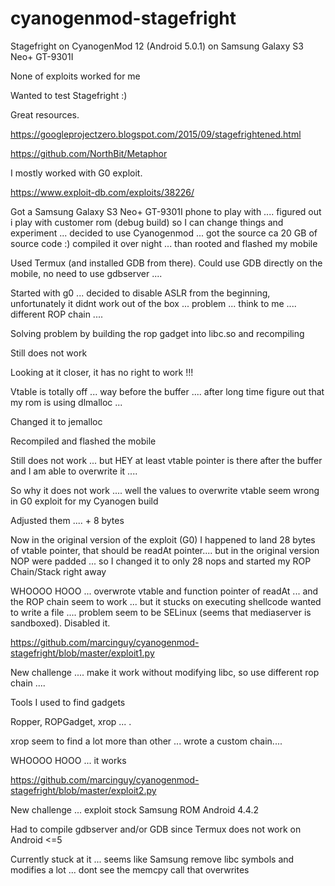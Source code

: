 # cyanogenmod-stagefright
Stagefright on CyanogenMod 12 (Android 5.0.1) on Samsung Galaxy S3 Neo+ GT-9301I

None of exploits worked for me

Wanted to test Stagefright :)

Great resources.

https://googleprojectzero.blogspot.com/2015/09/stagefrightened.html

https://github.com/NorthBit/Metaphor

I mostly worked with G0 exploit.

https://www.exploit-db.com/exploits/38226/

Got a Samsung Galaxy S3  Neo+ GT-9301I phone to play with .... figured out i play with customer rom (debug build) so I can change things and experiment ... decided to use Cyanogenmod ... got the source ca 20 GB of source code :) compiled it over night ... than rooted and flashed my mobile 

Used Termux (and installed GDB from there). Could use GDB directly on the mobile, no need to use gdbserver .... 

Started with g0 ... decided to disable ASLR from the beginning, unfortunately it didnt work out of the box ... problem ... think to me .... different ROP chain .... 

Solving problem by building the rop gadget into libc.so and recompiling

Still does not work

Looking at it closer, it has no right to work !!!



Vtable is totally off ... way before the buffer .... after long time figure out that my rom is using dlmalloc ... 

Changed it to jemalloc

Recompiled and flashed the mobile


Still does not work ... but HEY at least vtable pointer is there after the buffer and I am able to overwrite it ....

So why it does not work .... well the values to overwrite vtable seem wrong in G0 exploit for my Cyanogen build

Adjusted them .... + 8 bytes 

Now in the original version of the exploit (G0) I happened to land 28 bytes of vtable pointer, that should be readAt pointer.... but in the original version NOP were padded ... so I changed it to only 28 nops and started my ROP Chain/Stack right away



WHOOOO HOOO ... overwrote vtable and function pointer of readAt ... and the ROP chain seem to work ... but it stucks on executing shellcode wanted to write a file .... problem seem to be SELinux (seems that mediaserver is sandboxed). Disabled it.

https://github.com/marcinguy/cyanogenmod-stagefright/blob/master/exploit1.py


New challenge .... make it work without modifying libc, so use different rop chain .... 


Tools I used to find gadgets 

Ropper, ROPGadget, xrop ... .

xrop seem to find a lot more than other ... wrote a custom chain....


WHOOOO HOOO ... it works 

https://github.com/marcinguy/cyanogenmod-stagefright/blob/master/exploit2.py


New challenge ... exploit stock Samsung ROM Android 4.4.2 

Had to compile gdbserver and/or GDB since Termux does not work on Android <=5

Currently stuck at it ... seems like Samsung remove libc symbols and modifies a lot ... dont see the memcpy call that overwrites 




